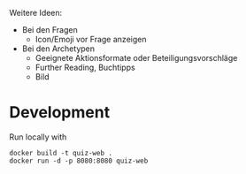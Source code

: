 Weitere Ideen:
- Bei den Fragen
  - Icon/Emoji vor Frage anzeigen
- Bei den Archetypen
  - Geeignete Aktionsformate oder Beteiligungsvorschläge
  - Further Reading, Buchtipps
  - Bild


# Development

Run locally with

```
docker build -t quiz-web .
docker run -d -p 8080:8080 quiz-web
```